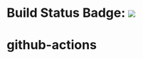 # Build Status Badge: ![](https://github.com/nareshravuula/github-actions/workflows/Pipeline/badge.svg)

# github-actions
